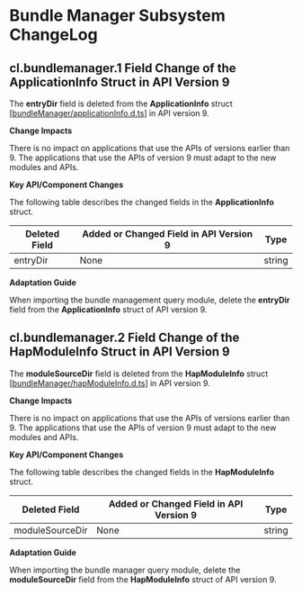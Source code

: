 # Bundle Manager Subsystem ChangeLog

## cl.bundlemanager.1 Field Change of the ApplicationInfo Struct in API Version 9

The **entryDir** field is deleted from the **ApplicationInfo** struct [[bundleManager/applicationInfo.d.ts](https://gitee.com/openharmony/interface_sdk-js/blob/monthly_20221018/api/bundleManager/applicationInfo.d.ts)] in API version 9.

**Change Impacts**

There is no impact on applications that use the APIs of versions earlier than 9. The applications that use the APIs of version 9 must adapt to the new modules and APIs.

**Key API/Component Changes**

The following table describes the changed fields in the **ApplicationInfo** struct.

| Deleted Field| Added or Changed Field in API Version 9| Type|
| --- | --- | --- |
| entryDir | None | string |

**Adaptation Guide**

When importing the bundle management query module, delete the **entryDir** field from the **ApplicationInfo** struct of API version 9.

## cl.bundlemanager.2 Field Change of the HapModuleInfo Struct in API Version 9

The **moduleSourceDir** field is deleted from the **HapModuleInfo** struct [[bundleManager/hapModuleInfo.d.ts](https://gitee.com/openharmony/interface_sdk-js/blob/monthly_20221018/api/bundleManager/hapModuleInfo.d.ts)] in API version 9.

**Change Impacts**

There is no impact on applications that use the APIs of versions earlier than 9. The applications that use the APIs of version 9 must adapt to the new modules and APIs.

**Key API/Component Changes**

The following table describes the changed fields in the **HapModuleInfo** struct.

| Deleted Field| Added or Changed Field in API Version 9| Type|
| --- | --- | --- |
| moduleSourceDir | None | string |

**Adaptation Guide**

When importing the bundle manager query module, delete the **moduleSourceDir** field from the **HapModuleInfo** struct of API version 9.  